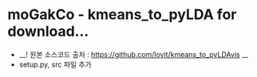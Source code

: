 # moGakCo - kmeans_to_pyLDA for download...
- __! 원본 소스코드 출처 : https://github.com/lovit/kmeans_to_pyLDAvis __
- setup.py, src 파일 추가
